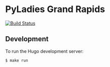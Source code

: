 # PyLadies Grand Rapids

[![Build Status](https://travis-ci.org/PyLadiesGR/website.svg?branch=master)](https://travis-ci.org/PyLadiesGR/website)

## Development

To run the Hugo development server:

```
$ make run
```
